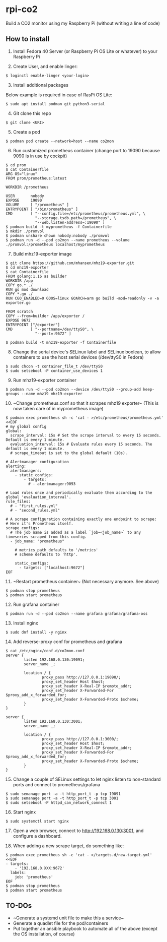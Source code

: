 # rpi-co2
Build a CO2 monitor using my Raspberry Pi (without writing a line of code)

## How to install

1. Install Fedora 40 Server (or Raspberry Pi OS Lite or whatever) to your Raspberry Pi

2. Create User, and enable linger:
```
$ loginctl enable-linger <your-login>
```

3. Install additional packages

Below example is required in case of RasPi OS Lite:
```
$ sudo apt install podman git python3-serial
```

4. Git clone this repo
```
$ git clone <URI>
```

5. Create a pod
```
$ podman pod create --network=host --name co2mon
```

6. Run customized prometheus container (change port to 19090 because 9090 is in use by cockpit)
```
$ cd prom
$ cat Containerfile
ARG OS="linux"
FROM prom/prometheus:latest

WORKDIR /prometheus

USER       nobody
EXPOSE     19090
VOLUME     [ "/prometheus" ]
ENTRYPOINT [ "/bin/prometheus" ]
CMD        [ "--config.file=/etc/prometheus/prometheus.yml", \
             "--storage.tsdb.path=/prometheus", \
             "--web.listen-address=:19090" ]
$ podman build -t myprometheus -f Containerfile
$ mkdir ./promvol
$ podman unshare chown nobody:nobody ./promvol
$ podman run -d --pod co2mon --name prometheus --volume ./promvol:/prometheus localhost/myprometheus
```

7. Build mhz19-exporter image
```
$ git clone https://github.com/mhansen/mhz19-exporter.git
$ cd mhz19-exporter
$ cat Containerfile
FROM golang:1.16 as builder
WORKDIR /app
COPY go.* ./
RUN go mod download
COPY *.go ./
RUN CGO_ENABLED=0 GOOS=linux GOARCH=arm go build -mod=readonly -v -a exporter.go

FROM scratch
COPY --from=builder /app/exporter /
EXPOSE 9672
ENTRYPOINT ["/exporter"]
CMD        [ "--portname=/dev/ttyS0", \
             "--port=:9672" ]

$ podman build -t mhz19-exporter -f Containerfile
```

8. Change the serial device's SELinux label and SELinux boolean, to allow containers to use the host serial devices (/dev/ttyS0 in Fedora)
```
$ sudo chcon -t container_file_t /dev/ttyS0
$ sudo setsebool -P container_use_devices 1
```

9. Run mhz19-exporter container
```
$ podman run -d --pod co2mon --device /dev/ttyS0 --group-add keep-groups --name mhz19 mhz19-exporter
```

10. ~Change prometheus.conf so that it scrapes mhz19 exporter~ (This is now taken care of in myprometheus image)
```
$ podman exec prometheus sh -c 'cat - >/etc/prometheus/prometheus.yml' <<EOF
# my global config
global:
  scrape_interval: 15s # Set the scrape interval to every 15 seconds. Default is every 1 minute.
  evaluation_interval: 15s # Evaluate rules every 15 seconds. The default is every 1 minute.
  # scrape_timeout is set to the global default (10s).

# Alertmanager configuration
alerting:
  alertmanagers:
    - static_configs:
        - targets:
          # - alertmanager:9093

# Load rules once and periodically evaluate them according to the global 'evaluation_interval'.
rule_files:
  # - "first_rules.yml"
  # - "second_rules.yml"

# A scrape configuration containing exactly one endpoint to scrape:
# Here it's Prometheus itself.
scrape_configs:
  # The job name is added as a label `job=<job_name>` to any timeseries scraped from this config.
  - job_name: "prometheus"

    # metrics_path defaults to '/metrics'
    # scheme defaults to 'http'.

    static_configs:
      - targets: ["localhost:9672"]
EOF
```

11. ~Restart prometheus container~ (Not necessary anymore. See above)
```
$ podman stop prometheus
$ podman start prometheus
```

12. Run grafana container
```
$ podman run -d --pod co2mon --name grafana grafana/grafana-oss
```

13. Install nginx
```
$ sudo dnf install -y nginx
```

14. Add reverse-proxy conf for prometheus and grafana
```
$ cat /etc/nginx/conf.d/co2mon.conf
server {
        listen 192.168.0.130:19091;
        server_name _;

        location / {
                proxy_pass http://127.0.0.1:19090/;
                proxy_set_header Host $host;
                proxy_set_header X-Real-IP $remote_addr;
                proxy_set_header X-Forwarded-For $proxy_add_x_forwarded_for;
                proxy_set_header X-Forwarded-Proto $scheme;
        }
}

server {
        listen 192.168.0.130:3001;
        server_name _;

        location / {
                proxy_pass http://127.0.0.1:3000/;
                proxy_set_header Host $host;
                proxy_set_header X-Real-IP $remote_addr;
                proxy_set_header X-Forwarded-For $proxy_add_x_forwarded_for;
                proxy_set_header X-Forwarded-Proto $scheme;
        }
}
```

15. Change a couple of SELinux settings to let nginx listen to non-standard ports and connect to prometheus/grafana
```
$ sudo semanage port -a -t http_port_t -p tcp 19091
$ sudo semanage port -a -t http_port_t -p tcp 3001
$ sudo setsebool -P httpd_can_network_connect 1
```

16. Start nginx
```
$ sudo systemctl start nginx
```

17. Open a web browser, connect to http://192.168.0.130:3001, and configure a dashboard.

18. When adding a new scrape target, do something like:
```
$ podman exec prometheus sh -c 'cat - >/targets.d/new-target.yml' <<EOF
- targets:
    - '192.168.0.XXX:9672'
  labels:
    job: 'prometheus'
EOF
$ podman stop prometheus
$ podman start prometheus
```

## TO-DOs
* ~Generate a systemd unit file to make this a service~
* Generate a quadlet file for the pod/containers
* Put together an ansible playbook to automate all of the above (except the OS installation, of course)
